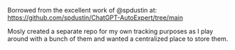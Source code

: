 Borrowed from the excellent work of @spdustin at: https://github.com/spdustin/ChatGPT-AutoExpert/tree/main



Mosly created a separate repo for my own tracking purposes as I play around with a bunch of them and wanted a centralized place to store them.
